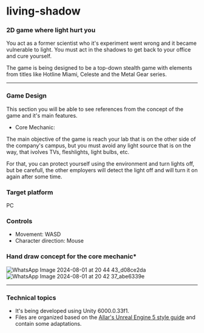 # living-shadow
### 2D game where light hurt you
You act as a former scientist who it's experiment went wrong and it became vulnerable to light. You must act in the shadows to get back to your office and cure yourself.

The game is being designed to be a top-down stealth game with elements from titles like Hotline Miami, Celeste and the Metal Gear series.

---
### Game Design
This section you will be able to see references from the concept of the game and it's main features.

- Core Mechanic:
  
The main objective of the game is reach your lab that is on the other side of the company's campus, but you must avoid any light source that is on the way, that ivolves TVs, fleshlights, light bulbs, etc.

For that, you can protect yourself using the environment and turn lights off, but be carefull, the other employers will detect the light off and will turn it on again after some time.

### Target platform
PC

### Controls
- Movement: WASD
- Character direction: Mouse

### Hand draw concept for the core mechanic*
![WhatsApp Image 2024-08-01 at 20 44 43_d08ce2da](https://github.com/user-attachments/assets/11e0cb8c-09a0-463e-b46d-cc03a7f5f7f5)
![WhatsApp Image 2024-08-01 at 20 42 37_abe6339e](https://github.com/user-attachments/assets/6439b2d0-cde2-4e01-b44a-1ea2bc232c95)

---
### Technical topics
- It's being developed using Unity 6000.0.33f1.
- Files are organized based on the [Allar's Unreal Engine 5 style guide](https://github.com/Allar/ue5-style-guide) and contain some adaptations.
  
